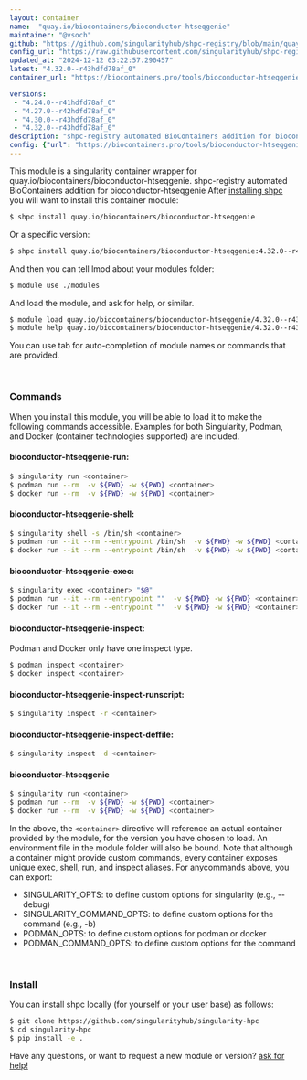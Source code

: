 ```yaml
---
layout: container
name:  "quay.io/biocontainers/bioconductor-htseqgenie"
maintainer: "@vsoch"
github: "https://github.com/singularityhub/shpc-registry/blob/main/quay.io/biocontainers/bioconductor-htseqgenie/container.yaml"
config_url: "https://raw.githubusercontent.com/singularityhub/shpc-registry/main/quay.io/biocontainers/bioconductor-htseqgenie/container.yaml"
updated_at: "2024-12-12 03:22:57.290457"
latest: "4.32.0--r43hdfd78af_0"
container_url: "https://biocontainers.pro/tools/bioconductor-htseqgenie"

versions:
 - "4.24.0--r41hdfd78af_0"
 - "4.27.0--r42hdfd78af_0"
 - "4.30.0--r43hdfd78af_0"
 - "4.32.0--r43hdfd78af_0"
description: "shpc-registry automated BioContainers addition for bioconductor-htseqgenie"
config: {"url": "https://biocontainers.pro/tools/bioconductor-htseqgenie", "maintainer": "@vsoch", "description": "shpc-registry automated BioContainers addition for bioconductor-htseqgenie", "latest": {"4.32.0--r43hdfd78af_0": "sha256:f5244f0276c7ab2740d5d426074fd6773efa0de656c86dac5e6542c4b04daa9e"}, "tags": {"4.24.0--r41hdfd78af_0": "sha256:ed867da011fc173d46c793be4a6b0d6979d8409f1f1e115e8e86912f54c20ca1", "4.27.0--r42hdfd78af_0": "sha256:c9a6d83a0f0faaa547f85722811ffc47f33856f959e643d3e3dcd80dd15d1009", "4.30.0--r43hdfd78af_0": "sha256:f0931b93ac1a2c0820749123d512c3fa10a599dca6d692a97797f3b20d07865a", "4.32.0--r43hdfd78af_0": "sha256:f5244f0276c7ab2740d5d426074fd6773efa0de656c86dac5e6542c4b04daa9e"}, "docker": "quay.io/biocontainers/bioconductor-htseqgenie"}
---
```


This module is a singularity container wrapper for quay.io/biocontainers/bioconductor-htseqgenie.
shpc-registry automated BioContainers addition for bioconductor-htseqgenie
After [installing shpc](#install) you will want to install this container module:


```bash
$ shpc install quay.io/biocontainers/bioconductor-htseqgenie
```

Or a specific version:

```bash
$ shpc install quay.io/biocontainers/bioconductor-htseqgenie:4.32.0--r43hdfd78af_0
```

And then you can tell lmod about your modules folder:

```bash
$ module use ./modules
```

And load the module, and ask for help, or similar.

```bash
$ module load quay.io/biocontainers/bioconductor-htseqgenie/4.32.0--r43hdfd78af_0
$ module help quay.io/biocontainers/bioconductor-htseqgenie/4.32.0--r43hdfd78af_0
```

You can use tab for auto-completion of module names or commands that are provided.

<br>

### Commands

When you install this module, you will be able to load it to make the following commands accessible.
Examples for both Singularity, Podman, and Docker (container technologies supported) are included.

#### bioconductor-htseqgenie-run:

```bash
$ singularity run <container>
$ podman run --rm  -v ${PWD} -w ${PWD} <container>
$ docker run --rm  -v ${PWD} -w ${PWD} <container>
```

#### bioconductor-htseqgenie-shell:

```bash
$ singularity shell -s /bin/sh <container>
$ podman run --it --rm --entrypoint /bin/sh  -v ${PWD} -w ${PWD} <container>
$ docker run --it --rm --entrypoint /bin/sh  -v ${PWD} -w ${PWD} <container>
```

#### bioconductor-htseqgenie-exec:

```bash
$ singularity exec <container> "$@"
$ podman run --it --rm --entrypoint ""  -v ${PWD} -w ${PWD} <container> "$@"
$ docker run --it --rm --entrypoint ""  -v ${PWD} -w ${PWD} <container> "$@"
```

#### bioconductor-htseqgenie-inspect:

Podman and Docker only have one inspect type.

```bash
$ podman inspect <container>
$ docker inspect <container>
```

#### bioconductor-htseqgenie-inspect-runscript:

```bash
$ singularity inspect -r <container>
```

#### bioconductor-htseqgenie-inspect-deffile:

```bash
$ singularity inspect -d <container>
```



#### bioconductor-htseqgenie

```bash
$ singularity run <container>
$ podman run --rm  -v ${PWD} -w ${PWD} <container>
$ docker run --rm  -v ${PWD} -w ${PWD} <container>
```


In the above, the `<container>` directive will reference an actual container provided
by the module, for the version you have chosen to load. An environment file in the
module folder will also be bound. Note that although a container
might provide custom commands, every container exposes unique exec, shell, run, and
inspect aliases. For anycommands above, you can export:

 - SINGULARITY_OPTS: to define custom options for singularity (e.g., --debug)
 - SINGULARITY_COMMAND_OPTS: to define custom options for the command (e.g., -b)
 - PODMAN_OPTS: to define custom options for podman or docker
 - PODMAN_COMMAND_OPTS: to define custom options for the command

<br>

### Install

You can install shpc locally (for yourself or your user base) as follows:

```bash
$ git clone https://github.com/singularityhub/singularity-hpc
$ cd singularity-hpc
$ pip install -e .
```

Have any questions, or want to request a new module or version? [ask for help!](https://github.com/singularityhub/singularity-hpc/issues)